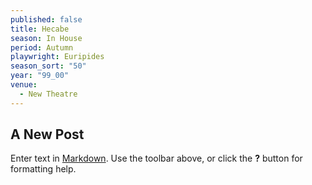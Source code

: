 ```yaml
---
published: false
title: Hecabe
season: In House
period: Autumn
playwright: Euripides
season_sort: "50"
year: "99_00"
venue: 
  - New Theatre
---
```


## A New Post

Enter text in [Markdown](http://daringfireball.net/projects/markdown/). Use the toolbar above, or click the **?** button for formatting help.
